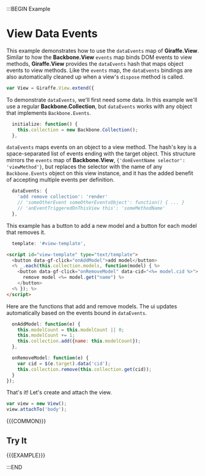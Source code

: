 :::BEGIN Example


# View Data Events

This example demonstrates how to use the `dataEvents` map of **Giraffe.View**. Similar to how the **Backbone.View** `events` map binds DOM events to view methods, **Giraffe.View** provides the `dataEvents` hash that maps object events to view methods. Like the `events` map, the `dataEvents` bindings are also automatically cleaned up when a view's `dispose` method is called.

```js
var View = Giraffe.View.extend({
```

To demonstrate `dataEvents`, we'll first need some data. In this example we'll use a regular **Backbone.Collection**,
but `dataEvents` works with any object that implements `Backbone.Events`.

```js
  initialize: function() {
    this.collection = new Backbone.Collection();
  },
```

`dataEvents` maps events on an object to a view method. The hash's key is a space-separated list of events ending with the target object. This structure mirrors the `events` map of **Backbone.View**, `{'domEventName selector': 'viewMethod'}`,
but replaces the selector with the name of any `Backbone.Events` object on this view instance, and it has the added benefit of accepting multiple events per definition.

```js
  dataEvents: {
    'add remove collection': 'render'
    // 'someOtherEvent someOtherEventsObject': function() { ... }
    // 'anEventTriggeredOnThisView this': 'someMethodName'
  },
```

This example has a button to add a new model and a button for each model that removes it.

```js
  template: '#view-template',
```

```html
<script id="view-template" type="text/template">
  <button data-gf-click="onAddModel">add model</button>
  <% _.each(this.collection.models, function(model) { %>
    <button data-gf-click="onRemoveModel" data-cid="<%= model.cid %>">
      remove model <%= model.get("name") %>
    </button>
  <% }); %>
</script>
```

Here are the functions that add and remove models. The ui updates automatically based on the events bound in `dataEvents`.

```js
  onAddModel: function(e) {
    this.modelCount = this.modelCount || 0;
    this.modelCount += 1;
    this.collection.add({name: this.modelCount});
  },

  onRemoveModel: function(e) {
    var cid = $(e.target).data('cid');
    this.collection.remove(this.collection.get(cid));
  }
});
```

That's it! Let's create and attach the view.

```js
var view = new View();
view.attachTo('body');
```

{{{COMMON}}}

## Try It

{{{EXAMPLE}}}



:::END
